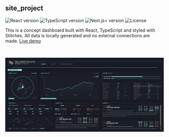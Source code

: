 ## site_project

<div>
<img alt="React version" src="https://img.shields.io/github/package-json/dependency-version/x7ci/site_project/react">
<img alt="TypeScript version" src="https://img.shields.io/github/package-json/dependency-version/x7ci/site_project/typescript">
<img alt="Next.js< version" src="https://img.shields.io/github/package-json/dependency-version/x7ci/site_project/next">
<img alt="License" src="https://img.shields.io/github/license/x7ci/site_project">
</div>

This is a concept dashboard built with React, TypeScript and styled with Stitches. All data is locally generated and no external connections are made. [Live demo](https://x7ci.engineer/)

<br/>

![Site demo](/demo.png?raw=true "x7ci.engineer")

